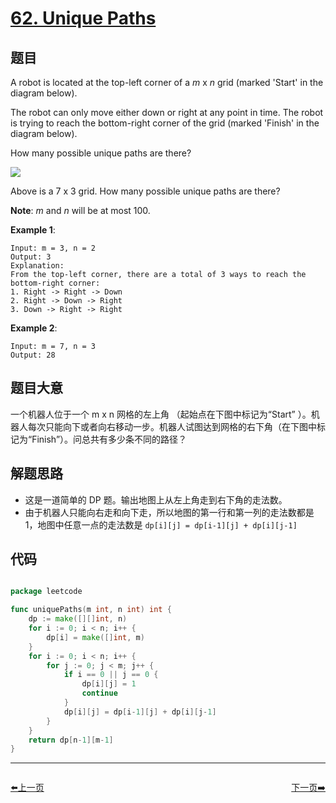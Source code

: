 # [62. Unique Paths](https://leetcode.com/problems/unique-paths/)


## 题目

A robot is located at the top-left corner of a *m* x *n* grid (marked 'Start' in the diagram below).

The robot can only move either down or right at any point in time. The robot is trying to reach the bottom-right corner of the grid (marked 'Finish' in the diagram below).

How many possible unique paths are there?

![](https://assets.leetcode.com/uploads/2018/10/22/robot_maze.png)

Above is a 7 x 3 grid. How many possible unique paths are there?

**Note**: *m* and *n* will be at most 100.

**Example 1**:

    Input: m = 3, n = 2
    Output: 3
    Explanation:
    From the top-left corner, there are a total of 3 ways to reach the bottom-right corner:
    1. Right -> Right -> Down
    2. Right -> Down -> Right
    3. Down -> Right -> Right

**Example 2**:

    Input: m = 7, n = 3
    Output: 28


## 题目大意

一个机器人位于一个 m x n 网格的左上角 （起始点在下图中标记为“Start” ）。机器人每次只能向下或者向右移动一步。机器人试图达到网格的右下角（在下图中标记为“Finish”）。问总共有多少条不同的路径？


## 解题思路

- 这是一道简单的 DP 题。输出地图上从左上角走到右下角的走法数。
- 由于机器人只能向右走和向下走，所以地图的第一行和第一列的走法数都是 1，地图中任意一点的走法数是 `dp[i][j] = dp[i-1][j] + dp[i][j-1]`

## 代码

```go

package leetcode

func uniquePaths(m int, n int) int {
	dp := make([][]int, n)
	for i := 0; i < n; i++ {
		dp[i] = make([]int, m)
	}
	for i := 0; i < n; i++ {
		for j := 0; j < m; j++ {
			if i == 0 || j == 0 {
				dp[i][j] = 1
				continue
			}
			dp[i][j] = dp[i-1][j] + dp[i][j-1]
		}
	}
	return dp[n-1][m-1]
}

```


----------------------------------------------
<div style="display: flex;justify-content: space-between;align-items: center;">
<p><a href="https://books.halfrost.com/leetcode/ChapterFour/0001~0099/0061.Rotate-List/">⬅️上一页</a></p>
<p><a href="https://books.halfrost.com/leetcode/ChapterFour/0001~0099/0063.Unique-Paths-II/">下一页➡️</a></p>
</div>
